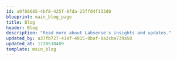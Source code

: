 ```yaml
---
id: a9f88685-4bf8-425f-8fda-25ffd4f133d0
blueprint: main_blog_page
title: Blog
header: Blog
description: "Read more about Labsense's insights and updates."
updated_by: a37fb727-41af-4015-8baf-8a2cba739a58
updated_at: 1730538409
template: main_blog
---
```

